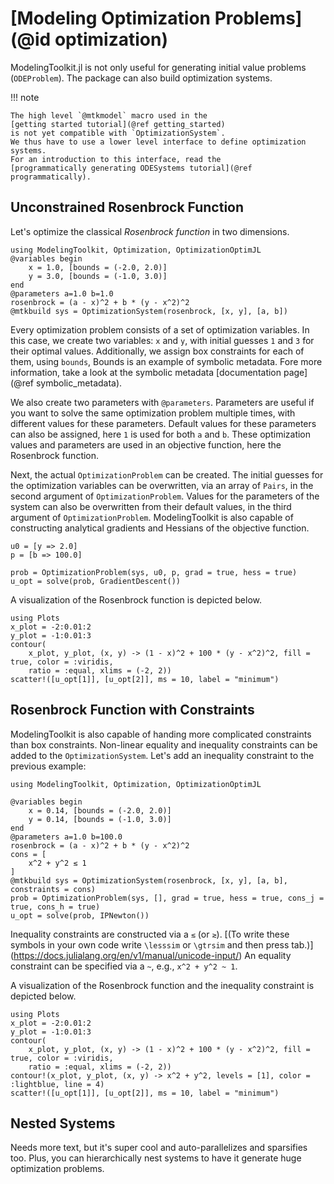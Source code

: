 # [Modeling Optimization Problems](@id optimization)

ModelingToolkit.jl is not only useful for generating initial value problems (`ODEProblem`).
The package can also build optimization systems.

!!! note
    
    The high level `@mtkmodel` macro used in the
    [getting started tutorial](@ref getting_started)
    is not yet compatible with `OptimizationSystem`.
    We thus have to use a lower level interface to define optimization systems.
    For an introduction to this interface, read the
    [programmatically generating ODESystems tutorial](@ref programmatically).

## Unconstrained Rosenbrock Function

Let's optimize the classical _Rosenbrock function_ in two dimensions.

```@example optimization
using ModelingToolkit, Optimization, OptimizationOptimJL
@variables begin
    x = 1.0, [bounds = (-2.0, 2.0)]
    y = 3.0, [bounds = (-1.0, 3.0)]
end
@parameters a=1.0 b=1.0
rosenbrock = (a - x)^2 + b * (y - x^2)^2
@mtkbuild sys = OptimizationSystem(rosenbrock, [x, y], [a, b])
```

Every optimization problem consists of a set of optimization variables.
In this case, we create two variables: `x` and `y`,
with initial guesses `1` and `3` for their optimal values.
Additionally, we assign box constraints for each of them, using `bounds`,
Bounds is an example of symbolic metadata.
Fore more information, take a look at the symbolic metadata
[documentation page](@ref symbolic_metadata).

We also create two parameters with `@parameters`.
Parameters are useful if you want to solve the same optimization problem multiple times,
with different values for these parameters.
Default values for these parameters can also be assigned, here `1` is used for both `a` and `b`.
These optimization values and parameters are used in an objective function, here the Rosenbrock function.

Next, the actual `OptimizationProblem` can be created.
The initial guesses for the optimization variables can be overwritten, via an array of `Pairs`,
in the second argument of `OptimizationProblem`.
Values for the parameters of the system can also be overwritten from their default values,
in the third argument of `OptimizationProblem`.
ModelingToolkit is also capable of constructing analytical gradients and Hessians of the objective function.

```@example optimization
u0 = [y => 2.0]
p = [b => 100.0]

prob = OptimizationProblem(sys, u0, p, grad = true, hess = true)
u_opt = solve(prob, GradientDescent())
```

A visualization of the Rosenbrock function is depicted below.

```@example optimization
using Plots
x_plot = -2:0.01:2
y_plot = -1:0.01:3
contour(
    x_plot, y_plot, (x, y) -> (1 - x)^2 + 100 * (y - x^2)^2, fill = true, color = :viridis,
    ratio = :equal, xlims = (-2, 2))
scatter!([u_opt[1]], [u_opt[2]], ms = 10, label = "minimum")
```

## Rosenbrock Function with Constraints

ModelingToolkit is also capable of handing more complicated constraints than box constraints.
Non-linear equality and inequality constraints can be added to the `OptimizationSystem`.
Let's add an inequality constraint to the previous example:

```@example optimization_constrained
using ModelingToolkit, Optimization, OptimizationOptimJL

@variables begin
    x = 0.14, [bounds = (-2.0, 2.0)]
    y = 0.14, [bounds = (-1.0, 3.0)]
end
@parameters a=1.0 b=100.0
rosenbrock = (a - x)^2 + b * (y - x^2)^2
cons = [
    x^2 + y^2 ≲ 1
]
@mtkbuild sys = OptimizationSystem(rosenbrock, [x, y], [a, b], constraints = cons)
prob = OptimizationProblem(sys, [], grad = true, hess = true, cons_j = true, cons_h = true)
u_opt = solve(prob, IPNewton())
```

Inequality constraints are constructed via a `≲` (or `≳`).
[(To write these symbols in your own code write `\lesssim` or `\gtrsim` and then press tab.)]
(https://docs.julialang.org/en/v1/manual/unicode-input/)
An equality constraint can be specified via a `~`, e.g., `x^2 + y^2 ~ 1`.

A visualization of the Rosenbrock function and the inequality constraint is depicted below.

```@example optimization_constrained
using Plots
x_plot = -2:0.01:2
y_plot = -1:0.01:3
contour(
    x_plot, y_plot, (x, y) -> (1 - x)^2 + 100 * (y - x^2)^2, fill = true, color = :viridis,
    ratio = :equal, xlims = (-2, 2))
contour!(x_plot, y_plot, (x, y) -> x^2 + y^2, levels = [1], color = :lightblue, line = 4)
scatter!([u_opt[1]], [u_opt[2]], ms = 10, label = "minimum")
```

## Nested Systems

Needs more text, but it's super cool and auto-parallelizes and sparsifies too.
Plus, you can hierarchically nest systems to have it generate huge
optimization problems.

